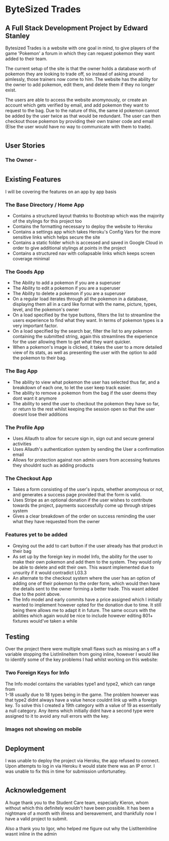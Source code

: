 
# ByteSized Trades
## A Full Stack Development Project by Edward Stanley
Bytesized Trades is a website with one goal in mind, to give players of the game 'Pokemon' a forum in which they can request pokemon they want added to their team. 

The current setup of the site is that the owner holds a database worth of pokemon they are looking to trade off, so instead of asking around aimlessly, those trainers now come to him. The website has the ability for the owner to add pokemon, edit them, and delete them if they no longer exist.

The users are able to access the website anomynously, or create an account which gets verified by email, and add pokemon they want to request to the bag. Due to the nature of this, the same id pokemon cannot be added by the user twice as that would be redundant. 
The user can then checkout those pokemon by providing their own trainer code and email (Else the user would have no way to communicate with them to trade).
#
## User Stories
### The Owner -

#
## Existing Features
I will be covering the features on an app by app basis
### The Base Directory / Home App
- Contains a structured layout thatnks to Bootstrap which was the majority of the stylings for this project too
- Contains the formatting necessary to deploy the website to Heroku
- Contains a settings app which takes Heroku's Config Vars for the more sensitive links which helps secure the site
- Contains a static folder which is accessed and saved in Google Cloud in order to give additional stylings at points in the project
- Contains a structured nav with collapsable links which keeps screen coverage minimal
### The Goods App
- The Ability to add a pokemon if you are a superuser
- The Ability to edit a pokemon if you are a superuser
- The Ability to delete a pokemon if you are a superuser
- On a regular load iterates through all the pokemon in a database, displaying them all in a card like format with the name, picture, types, level, and the pokemon's owner
- On a load specified by the type buttons, filters the list to streamline the users experience to find what they want. In terms of pokemon types is a very important factor.
- On a load specified by the search bar, filter the list to any pokemon containing the submitted string, again this streamlines the experience for the user allowing them to get what they want quicker.
- When a pokemon's image is clicked, it takes the user to a more detailed view of its stats, as well as presenting the user with the option to add the pokemon to their bag.
### The Bag App
- The ability to view what pokemon the user has selected thus far, and a breakdown of each one, to let the user keep track easier.
- The ability to remove a pokemon from the bag if the user deems they dont want it anymore
- The ability to send the user to checkout the pokemon they have so far, or return to the rest whilst keeping the session open so that the user doesnt lose their additions
### The Profile App
- Uses Allauth to allow for secure sign in, sign out and secure general activities
- Uses Allauth's authentication system by sending the User a confirmation email
- Allows for protection against non admin users from accessing features they shouldnt such as adding products
### The Checkout App
- Takes a form consisting of the user's inputs, whether anomynous or not, and generates a success page provided that the form is valid.
- Uses Stripe as an optional donation if the user wishes to contribute towards the project, payments successfully come up through stripes system
- Gives a clear breakdown of the order on success reminding the user what they have requested from the owner

### Features yet to be added
- Greying out the add to cart button if the user already has that product in their bag
- As set up by the foreign key in model Info, the ability for the user to make their own pokemon and add them to the system. 
They would only be able to delete and edit their own. This wasnt implemented due to unsurity if it would contradict L03.3
- An alternate to the checkout system where the user has an option of adding one of their pokemon to the order form, which would then have the details sent to the owner forming a better trade. This wasnt added due to the point above.
- The Info model and early commits have a price assigned which I initially wanted to implement however opted for the donation due to time. It still being there allows me to adapt it in future. The same occurs with the abilities which again would be nice to include however editing 801+ fixtures would've taken a while 

## Testing
Over the project there were multiple small flaws such as missing an s off a variable stopping the ListInlineItem from going inline, however I would like to identify some of the key problems I had whilst working on this website:

### Two Foreign Keys for Info
The Info model contains the variables type1 and type2, which can range from  
1-18 usually due to 18 types being in the game. The problem however was that type2 didnt always have a value hence couldnt link up with a foreign key. 
To solve this I created a 19th category with a value of 19 as essentially a null category. Any items which initially didnt have a second type were assigned to it to avoid any null errors with the key.

### Images not showing on mobile


#
## Deployment
I was unable to deploy the project via Heroku, the app refused to connect. Upon attempts to log in via Heroku it would state there was an IP error. I was unable to fix this in time for submission unfortunatley.

#
## Acknowledgement

A huge thank you to the Student Care team, especially Kieron, whom without which this definitely wouldn't have been possible. It has been a nightmare of a month with illness and bereavement, and thankfully now I have a valid project to submit.

Also a thank you to Igor, who helped me figure out why the ListItemInline wasnt inline in the admin
#